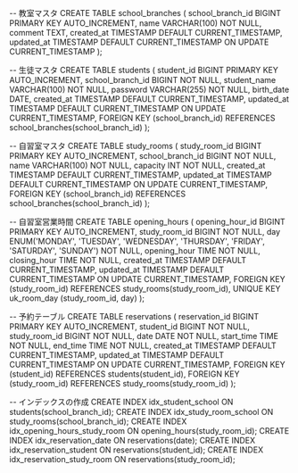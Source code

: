 -- 教室マスタ
CREATE TABLE school_branches (
    school_branch_id BIGINT PRIMARY KEY AUTO_INCREMENT,
    name VARCHAR(100) NOT NULL,
    comment TEXT,
    created_at TIMESTAMP DEFAULT CURRENT_TIMESTAMP,
    updated_at TIMESTAMP DEFAULT CURRENT_TIMESTAMP ON UPDATE CURRENT_TIMESTAMP
);

-- 生徒マスタ
CREATE TABLE students (
    student_id BIGINT PRIMARY KEY AUTO_INCREMENT,
    school_branch_id BIGINT NOT NULL,
    student_name VARCHAR(100) NOT NULL,
    password VARCHAR(255) NOT NULL,
    birth_date DATE,
    created_at TIMESTAMP DEFAULT CURRENT_TIMESTAMP,
    updated_at TIMESTAMP DEFAULT CURRENT_TIMESTAMP ON UPDATE CURRENT_TIMESTAMP,
    FOREIGN KEY (school_branch_id) REFERENCES school_branches(school_branch_id)
);

-- 自習室マスタ
CREATE TABLE study_rooms (
    study_room_id BIGINT PRIMARY KEY AUTO_INCREMENT,
    school_branch_id BIGINT NOT NULL,
    name VARCHAR(100) NOT NULL,
    capacity INT NOT NULL,
    created_at TIMESTAMP DEFAULT CURRENT_TIMESTAMP,
    updated_at TIMESTAMP DEFAULT CURRENT_TIMESTAMP ON UPDATE CURRENT_TIMESTAMP,
    FOREIGN KEY (school_branch_id) REFERENCES school_branches(school_branch_id)
);

-- 自習室営業時間
CREATE TABLE opening_hours (
    opening_hour_id BIGINT PRIMARY KEY AUTO_INCREMENT,
    study_room_id BIGINT NOT NULL,
    day ENUM('MONDAY', 'TUESDAY', 'WEDNESDAY', 'THURSDAY', 'FRIDAY', 'SATURDAY', 'SUNDAY') NOT NULL,
    opening_hour TIME NOT NULL,
    closing_hour TIME NOT NULL,
    created_at TIMESTAMP DEFAULT CURRENT_TIMESTAMP,
    updated_at TIMESTAMP DEFAULT CURRENT_TIMESTAMP ON UPDATE CURRENT_TIMESTAMP,
    FOREIGN KEY (study_room_id) REFERENCES study_rooms(study_room_id),
    UNIQUE KEY uk_room_day (study_room_id, day)
);

-- 予約テーブル
CREATE TABLE reservations (
    reservation_id BIGINT PRIMARY KEY AUTO_INCREMENT,
    student_id BIGINT NOT NULL,
    study_room_id BIGINT NOT NULL,
    date DATE NOT NULL,
    start_time TIME NOT NULL,
    end_time TIME NOT NULL,
    created_at TIMESTAMP DEFAULT CURRENT_TIMESTAMP,
    updated_at TIMESTAMP DEFAULT CURRENT_TIMESTAMP ON UPDATE CURRENT_TIMESTAMP,
    FOREIGN KEY (student_id) REFERENCES students(student_id),
    FOREIGN KEY (study_room_id) REFERENCES study_rooms(study_room_id)
);

-- インデックスの作成
CREATE INDEX idx_student_school ON students(school_branch_id);
CREATE INDEX idx_study_room_school ON study_rooms(school_branch_id);
CREATE INDEX idx_opening_hours_study_room ON opening_hours(study_room_id);
CREATE INDEX idx_reservation_date ON reservations(date);
CREATE INDEX idx_reservation_student ON reservations(student_id);
CREATE INDEX idx_reservation_study_room ON reservations(study_room_id);